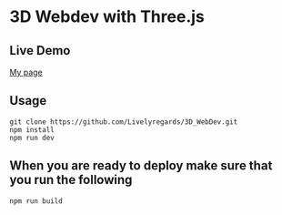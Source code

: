 # 3D Webdev with Three.js


## Live Demo
<a href = "https://drewr.org/" target = "_blank"> My page </a>

## Usage

```
git clone https://github.com/Livelyregards/3D_WebDev.git
npm install
npm run dev
```

## When you are ready to deploy make sure that you run the following

```
npm run build 

```
